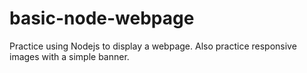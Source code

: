 # basic-node-webpage
Practice using Nodejs to display a webpage. Also practice responsive images with a simple banner.
